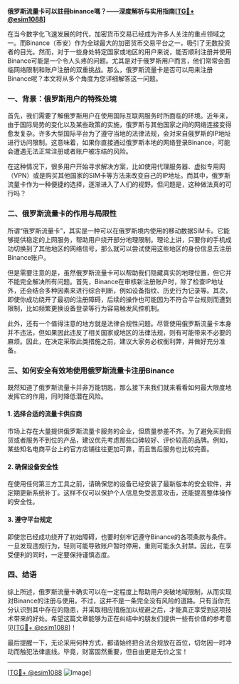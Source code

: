 **俄罗斯流量卡可以註冊binance嗎？——深度解析与实用指南[[TG💪+ @esim1088](https://t.me/s/esim1088)]**

在当今数字化飞速发展的时代，加密货币交易已经成为许多人关注的重点领域之一。而Binance（币安）作为全球最大的加密货币交易平台之一，吸引了无数投资者的目光。然而，对于一些身处特定国家或地区的用户来说，能否顺利注册并使用Binance可能是一个令人头疼的问题。尤其是对于俄罗斯用户而言，他们常常会面临网络限制和账户注册的双重挑战。那么，俄罗斯流量卡是否可以用来注册Binance呢？本文将从多个角度为您详细解答这一问题。

### 一、背景：俄罗斯用户的特殊处境

首先，我们需要了解俄罗斯用户在使用国际互联网服务时所面临的环境。近年来，由于国际局势的变化以及某些政策的实施，俄罗斯与其他国家之间的网络连接变得愈发复杂。许多大型国际平台为了遵守当地的法律法规，会对来自俄罗斯的IP地址进行访问限制。这意味着，如果你直接通过俄罗斯本地的网络登录Binance，可能会遭遇无法正常注册或者账户被冻结的风险。

在这种情况下，很多用户开始寻求解决方案，比如使用代理服务器、虚拟专用网（VPN）或是购买其他国家的SIM卡等方法来改变自己的IP地址。而其中，俄罗斯流量卡作为一种便捷的选择，逐渐进入了人们的视野。但问题是，这种做法真的可行吗？

### 二、俄罗斯流量卡的作用与局限性

所谓“俄罗斯流量卡”，其实是一种可以在俄罗斯境内使用的移动数据SIM卡。它能够提供稳定的上网服务，帮助用户绕开部分地理限制。理论上讲，只要你的手机成功切换到了其他地区的网络信号，那么就可以尝试使用这些地区的身份信息去注册Binance账户。

但是需要注意的是，虽然俄罗斯流量卡可以帮助我们隐藏真实的地理位置，但它并不能完全解决所有问题。首先，Binance在审核新注册账户时，除了检查IP地址外，还会结合多种因素来进行综合判断，例如设备指纹、历史行为记录等。其次，即使你成功绕开了最初的注册障碍，后续的操作也可能因为不符合平台规则而遭到限制，比如频繁更换设备登录等行为容易触发风控机制。

此外，还有一个值得注意的地方就是法律合规性问题。尽管使用俄罗斯流量卡本身并不违法，但如果因此违反了相关国家或地区的法律法规，则有可能带来不必要的麻烦。因此，在决定采取此类措施之前，建议大家务必权衡利弊，并做好充分准备。

### 三、如何安全有效地使用俄罗斯流量卡注册Binance

既然知道了俄罗斯流量卡并非万能钥匙，那么接下来我们就来看看如何最大限度地发挥它的作用，同时降低潜在风险。

#### 1. 选择合适的流量卡供应商
市场上存在大量提供俄罗斯流量卡服务的企业，但质量参差不齐。为了避免买到假货或者服务不到位的产品，建议优先考虑那些口碑较好、评价较高的品牌。例如，某些知名电商平台上的官方店铺往往更加可靠，而且售后服务也比较完善。

#### 2. 确保设备安全性
在使用任何第三方工具之前，请确保您的设备已经安装了最新版本的安全软件，并定期更新系统补丁。这样不仅可以保护个人信息免受恶意攻击，还能提高整体操作的安全性。

#### 3. 遵守平台规定
即使您已经成功绕开了初始障碍，也要时刻牢记遵守Binance的各项条款与条件。一旦发现违规行为，轻则可能导致账户暂时停用，重则可能永久封禁。因此，在享受便利的同时，一定要保持谨慎态度。

### 四、结语

综上所述，俄罗斯流量卡确实可以在一定程度上帮助用户突破地域限制，从而实现对Binance的注册与使用。不过，这并不是一条完全没有风险的道路。只有当你充分认识到其中存在的隐患，并采取相应措施加以规避之后，才能真正享受到这项技术带来的好处。希望这篇文章能够为正在纠结中的朋友们提供一些有价值的参考意见[[TG💪+ @esim1088](https://t.me/s/esim1088)]！

最后提醒一下，无论采用何种方式，都请始终把合法合规放在首位，切勿因一时冲动而触犯法律底线。毕竟，财富固然重要，但自由更是无价之宝！

---

[[TG💪+ @esim1088](https://t.me/s/esim1088) ![Image](https://i.postimg.cc/4NQfJmqS/Snipaste-2025-05-13-00-14-12.png)]